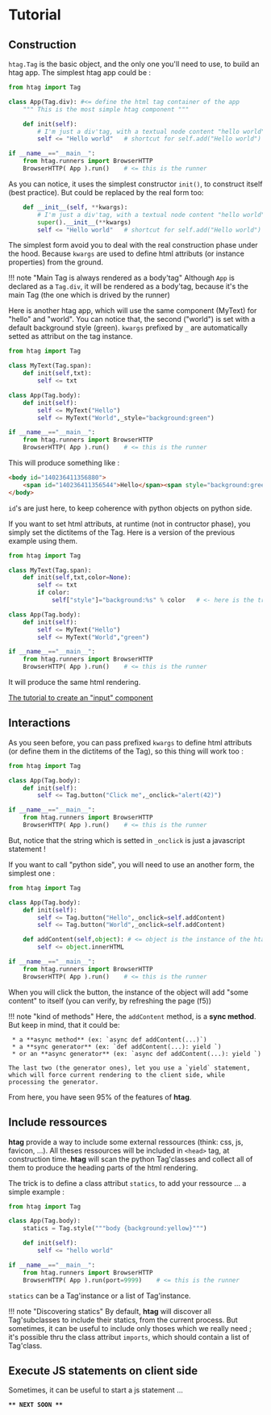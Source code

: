 # Tutorial

## Construction

`htag.Tag` is the basic object, and the only one you'll need to use, to build an htag app. The simplest htag app could be :

```python
from htag import Tag

class App(Tag.div): #<= define the html tag container of the app
    """ This is the most simple htag component """

    def init(self):
        # I'm just a div'tag, with a textual node content "hello world"
        self <= "Hello world"   # shortcut for self.add("Hello world")

if __name__=="__main__":
    from htag.runners import BrowserHTTP
    BrowserHTTP( App ).run()    # <= this is the runner

```

As you can notice, it uses the simplest constructor `init()`, to construct itself (best practice). But could be replaced by the real form too:

```python
    def __init__(self, **kwargs):
        # I'm just a div'tag, with a textual node content "hello world"
        super().__init__(**kwargs)
        self <= "Hello world"   # shortcut for self.add("Hello world")
```

The simplest form avoid you to deal with the real construction phase under the hood. Because `kwargs` are used to define html attributs (or instance properties) from the ground.

!!! note "Main Tag is always rendered as a body'tag"
    Although `App` is declared as a `Tag.div`, it will be rendered as a body'tag, because it's the main Tag (the one which is drived by the runner)


Here is another htag app, which will use the same component (MyText) for "hello" and "world". You can notice that, the second ("world") is set with a default background style (green). `kwargs` prefixed by `_` are automatically setted as attribut on the tag instance.

```python
from htag import Tag

class MyText(Tag.span):
    def init(self,txt):
        self <= txt

class App(Tag.body):
    def init(self):
        self <= MyText("Hello")
        self <= MyText("World",_style="background:green")

if __name__=="__main__":
    from htag.runners import BrowserHTTP
    BrowserHTTP( App ).run()    # <= this is the runner
```

This will produce something like :

```html
<body id="140236411356880">
    <span id="140236411356544">Hello</span><span style="background:green" id="140236411356208">World</span>
</body>
```

`id`'s are just here, to keep coherence with python objects on python side.

If you want to set html attributs, at runtime (not in contructor phase), you simply set the dictitems of the Tag. Here is a version of the previous example using them.

```python
from htag import Tag

class MyText(Tag.span):
    def init(self,txt,color=None):
        self <= txt
        if color:
            self["style"]="background:%s" % color   # <- here is the trick

class App(Tag.body):
    def init(self):
        self <= MyText("Hello")
        self <= MyText("World","green")

if __name__=="__main__":
    from htag.runners import BrowserHTTP
    BrowserHTTP( App ).run()    # <= this is the runner

```

It will produce the same html rendering.

[The tutorial to create an "input" component](/htag/tuto_create_an_input_component/)


## Interactions

As you seen before, you can pass prefixed `kwargs` to define html attributs (or define them in the dictitems of the Tag), so this thing will work too :

```python
from htag import Tag

class App(Tag.body):
    def init(self):
        self <= Tag.button("Click me",_onclick="alert(42)")

if __name__=="__main__":
    from htag.runners import BrowserHTTP
    BrowserHTTP( App ).run()    # <= this is the runner
```

But, notice that the string which is setted in `_onclick` is just a javascript statement !

If you want to call "python side", you will need to use an another form, the simplest one :

```python
from htag import Tag

class App(Tag.body):
    def init(self):
        self <= Tag.button("Hello",_onclick=self.addContent)
        self <= Tag.button("World",_onclick=self.addContent)

    def addContent(self,object): # <= object is the instance of the htag instance which have called this method (here a Tag.button)
        self <= object.innerHTML

if __name__=="__main__":
    from htag.runners import BrowserHTTP
    BrowserHTTP( App ).run()    # <= this is the runner
```

When you will click the button, the instance of the object will add "some content" to itself (you can verify, by refreshing the page (f5))

!!! note "kind of methods"
    Here, the `addContent` method, is a **sync method**. But keep in mind, that it could be:

     * a **async method** (ex: `async def addContent(...)`)
     * a **sync generator** (ex: `def addContent(...): yield `)
     * or an **async generator** (ex: `async def addContent(...): yield `)

    The last two (the generator ones), let you use a `yield` statement, which will force current rendering to the client side, while processing the generator.

From here, you have seen 95% of the features of **htag**.

## Include ressources

**htag** provide a way to include some external ressources (think: css, js, favicon, ...). All theses ressources will be included in `<head>` tag, at construction time.
**htag** will scan the python Tag'classes and collect all of them to produce the heading parts of the html rendering.

The trick is to define a class attribut `statics`, to add your ressource ... a simple example :

```python
from htag import Tag

class App(Tag.body):
    statics = Tag.style("""body {background:yellow}""")

    def init(self):
        self <= "hello world"

if __name__=="__main__":
    from htag.runners import BrowserHTTP
    BrowserHTTP( App ).run(port=9999)    # <= this is the runner
```

`statics` can be a Tag'instance or a list of Tag'instance.

!!! note "Discovering statics"
    By default, **htag** will discover all Tag'subclasses to include their statics, from the current process. But sometimes, it can be useful to include only thoses which we really need ; it's possible thru the class attribut `imports`, which should contain a list of Tag'class.


## Execute JS statements on client side

Sometimes, it can be useful to start a js statement ...

**`** NEXT SOON **`**
